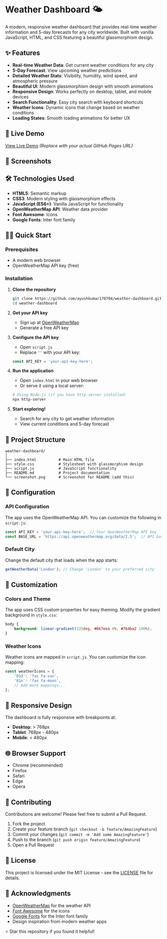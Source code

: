 # Weather Dashboard 🌤️

A modern, responsive weather dashboard that provides real-time weather information and 5-day forecasts for any city worldwide. Built with vanilla JavaScript, HTML, and CSS featuring a beautiful glassmorphism design.

## ✨ Features

- **Real-time Weather Data**: Get current weather conditions for any city
- **5-Day Forecast**: View upcoming weather predictions
- **Detailed Weather Stats**: Visibility, humidity, wind speed, and atmospheric pressure
- **Beautiful UI**: Modern glassmorphism design with smooth animations
- **Responsive Design**: Works perfectly on desktop, tablet, and mobile devices
- **Search Functionality**: Easy city search with keyboard shortcuts
- **Weather Icons**: Dynamic icons that change based on weather conditions
- **Loading States**: Smooth loading animations for better UX

## 🚀 Live Demo

[View Live Demo](https://your-username.github.io/weather-dashboard) *(Replace with your actual GitHub Pages URL)*

## 📸 Screenshots



## 🛠️ Technologies Used

- **HTML5**: Semantic markup
- **CSS3**: Modern styling with glassmorphism effects
- **JavaScript (ES6+)**: Vanilla JavaScript for functionality
- **OpenWeatherMap API**: Weather data provider
- **Font Awesome**: Icons
- **Google Fonts**: Inter font family

## 🏃‍♂️ Quick Start

### Prerequisites

- A modern web browser
- OpenWeatherMap API key (free)

### Installation

1. **Clone the repository**
   ```bash
   git clone https://github.com/ayushkumar170704/weather-dashboard.git
   cd weather-dashboard
   ```

2. **Get your API key**
   - Sign up at [OpenWeatherMap](https://openweathermap.org/api)
   - Generate a free API key

3. **Configure the API key**
   - Open `script.js`
   - Replace `''` with your API key:
   ```javascript
   const API_KEY = 'your-api-key-here';
   ```

4. **Run the application**
   - Open `index.html` in your web browser
   - Or serve it using a local server:
   ```bash 
   # Using Node.js (if you have http-server installed)
   npx http-server
   ```

5. **Start exploring!**
   - Search for any city to get weather information
   - View current conditions and 5-day forecast

## 📁 Project Structure

```
weather-dashboard/
│
├── index.html          # Main HTML file
├── style.css           # Stylesheet with glassmorphism design
├── script.js           # JavaScript functionality
├── README.md           # Project documentation
└── screenshot.png      # Screenshot for README (add this)
```

## 🔧 Configuration

### API Configuration

The app uses the OpenWeatherMap API. You can customize the following in `script.js`:

```javascript
const API_KEY = 'your-api-key-here';  // Your OpenWeatherMap API key
const BASE_URL = 'https://api.openweathermap.org/data/2.5';  // API base URL
```

### Default City

Change the default city that loads when the app starts:

```javascript
getWeatherData('London'); // Change 'London' to your preferred city
```

## 🎨 Customization

### Colors and Theme

The app uses CSS custom properties for easy theming. Modify the gradient background in `style.css`:

```css
body {
    background: linear-gradient(135deg, #667eea 0%, #764ba2 100%);
}
```

### Weather Icons

Weather icons are mapped in `script.js`. You can customize the icon mapping:

```javascript
const weatherIcons = {
    '01d': 'fas fa-sun',
    '01n': 'fas fa-moon',
    // Add more mappings...
};
```

## 📱 Responsive Design

The dashboard is fully responsive with breakpoints at:
- **Desktop**: > 768px
- **Tablet**: 768px - 480px  
- **Mobile**: < 480px

## 🌐 Browser Support

- Chrome (recommended)
- Firefox
- Safari
- Edge
- Opera

## 🤝 Contributing

Contributions are welcome! Please feel free to submit a Pull Request.

1. Fork the project
2. Create your feature branch (`git checkout -b feature/AmazingFeature`)
3. Commit your changes (`git commit -m 'Add some AmazingFeature'`)
4. Push to the branch (`git push origin feature/AmazingFeature`)
5. Open a Pull Request

## 📝 License

This project is licensed under the MIT License - see the [LICENSE](LICENSE) file for details.

## 🙏 Acknowledgments

- [OpenWeatherMap](https://openweathermap.org/) for the weather API
- [Font Awesome](https://fontawesome.com/) for the icons
- [Google Fonts](https://fonts.google.com/) for the Inter font family
- Design inspiration from modern weather apps



⭐ Star this repository if you found it helpful!
